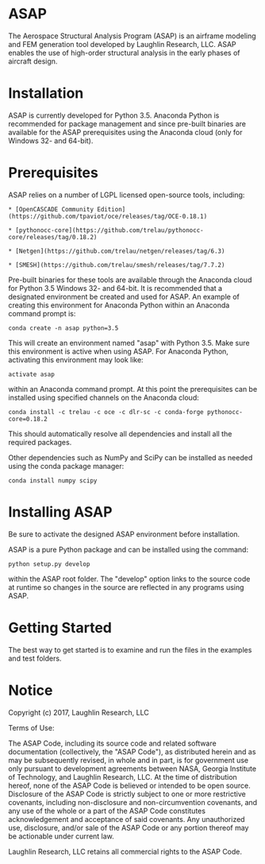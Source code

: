 # ASAP
The Aerospace Structural Analysis Program (ASAP) is an airframe modeling and
FEM generation tool developed by Laughlin Research, LLC. ASAP enables the use
of high-order structural analysis in the early phases of aircraft design.

# Installation
ASAP is currently developed for Python 3.5. Anaconda Python is recommended
for package management and since pre-built binaries are available for the
ASAP prerequisites using the Anaconda cloud (only for Windows 32- and 64-bit).


# Prerequisites
ASAP relies on a number of LGPL licensed open-source tools, including:

    * [OpenCASCADE Community Edition](https://github.com/tpaviot/oce/releases/tag/OCE-0.18.1)

    * [pythonocc-core](https://github.com/trelau/pythonocc-core/releases/tag/0.18.2)

    * [Netgen](https://github.com/trelau/netgen/releases/tag/6.3)

    * [SMESH](https://github.com/trelau/smesh/releases/tag/7.7.2)

Pre-built binaries for these tools are available through the Anaconda cloud
for Python 3.5 Windows 32- and 64-bit. It is recommended that a designated
environment be created and used for ASAP. An example of creating this
environment for Anaconda Python within an Anaconda command prompt is:

    conda create -n asap python=3.5

This will create an environment named "asap" with Python 3.5. Make sure this
environment is active when using ASAP. For Anaconda Python, activating this
environment may look like:

    activate asap

within an Anaconda command prompt. At this point the prerequisites can be
installed using specified channels on the Anaconda cloud:

    conda install -c trelau -c oce -c dlr-sc -c conda-forge pythonocc-core=0.18.2

This should automatically resolve all dependencies and install all the
required packages.

Other dependencies such as NumPy and SciPy can be installed as needed using
the conda package manager:

    conda install numpy scipy

# Installing ASAP
Be sure to activate the designed ASAP environment before installation.

ASAP is a pure Python package and can be installed using the command:

    python setup.py develop

within the ASAP root folder. The "develop" option links to the source code
at runtime so changes in the source are reflected in any programs using ASAP.

# Getting Started
The best way to get started is to examine and run the files in the examples and
test folders.

# Notice
Copyright (c) 2017, Laughlin Research, LLC

Terms of Use:

The ASAP Code, including its source code and related software
documentation (collectively, the "ASAP Code"), as distributed herein
and as may be subsequently revised, in whole and in part, is for
government use only pursuant to development agreements between NASA,
Georgia Institute of Technology, and Laughlin Research, LLC. At the
time of distribution hereof, none of the ASAP Code is believed or
intended to be open source. Disclosure of the ASAP Code is strictly
subject to one or more restrictive covenants, including
non-disclosure and non-circumvention covenants, and any use of the
whole or a part of the ASAP Code constitutes acknowledgement and
acceptance of said covenants. Any unauthorized use, disclosure,
and/or sale of the ASAP Code or any portion thereof may be actionable
under current law.

Laughlin Research, LLC retains all commercial rights to the ASAP Code.
